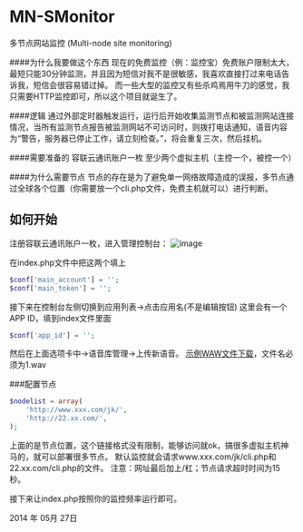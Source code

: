 # MN-SMonitor
多节点网站监控
(Multi-node site monitoring)

####为什么我要做这个东西
现在的免费监控（例：监控宝）免费账户限制太大，最短只能30分钟监测，并且因为短信对我不是很敏感，我喜欢直接打过来电话告诉我，短信会很容易错过掉。
而一些大型的监控又有些杀鸡焉用牛刀的感觉，我只需要HTTP监控即可，所以这个项目就诞生了。

####逻辑
通过外部定时器触发运行，运行后开始收集监测节点和被监测网站连接情况，当所有监测节点报告被监测网站不可访问时，则拨打电话通知，语音内容为“警告，服务器已停止工作，请立刻检查。”，将会重复三次，然后挂机。

####需要准备的
容联云通讯账户一枚
至少两个虚拟主机（主控一个，被控一个）

####为什么需要节点
节点的存在是为了避免单一网络故障造成的误报，多节点通过全球各个位置（你需要放一个cli.php文件，免费主机就可以）进行判断。

## 如何开始
注册容联云通讯账户一枚，进入管理控制台：
![image](http://kslr.qiniudn.com/20140528110132.png)

在index.php文件中把这两个填上
```php
$conf['main_account'] = '';
$conf['main_token'] = '';
```
    
接下来在控制台左侧切换到应用列表->点击应用名(不是编辑按钮)
这里会有一个APP ID，填到index文件里面
```php
$conf['app_id'] = '';
```

然后在上面选项卡中->语音库管理->上传新语音。
[示例WAW文件下载](http://kslr.qiniudn.com/1.wav)，文件名必须为1.wav

###配置节点
```php
$nodelist = array(
	'http://www.xxx.com/jk/',
	'http://22.xx.com/',
);
```
上面的是节点位置，这个链接格式没有限制，能够访问就ok，搞很多虚拟主机神马的，就可以部署很多节点。
默认监控就会请求www.xxx.com/jk/cli.php和22.xx.com/cli.php的文件。
注意：网址最后加上/杠；节点请求超时时间为15秒。

接下来让index.php按照你的监控频率运行即可。


2014 年 05月 27日  
